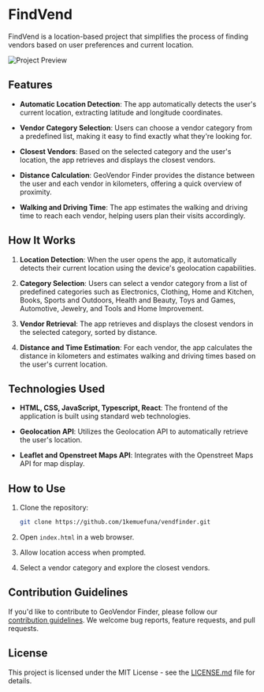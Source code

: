 # FindVend

FindVend is a location-based project that simplifies the process of finding vendors based on user preferences and current location.

![Project Preview](https://drive.google.com/uc?export=download&id=1Vd_Ob7n9Ee_ABkU88WtL73X5n_WhFxwD)

## Features

- **Automatic Location Detection**: The app automatically detects the user's current location, extracting latitude and longitude coordinates.

- **Vendor Category Selection**: Users can choose a vendor category from a predefined list, making it easy to find exactly what they're looking for.

- **Closest Vendors**: Based on the selected category and the user's location, the app retrieves and displays the closest vendors.

- **Distance Calculation**: GeoVendor Finder provides the distance between the user and each vendor in kilometers, offering a quick overview of proximity.

- **Walking and Driving Time**: The app estimates the walking and driving time to reach each vendor, helping users plan their visits accordingly.

## How It Works

1. **Location Detection**: When the user opens the app, it automatically detects their current location using the device's geolocation capabilities.

2. **Category Selection**: Users can select a vendor category from a list of predefined categories such as Electronics, Clothing, Home and Kitchen, Books, Sports and Outdoors, Health and Beauty, Toys and Games, Automotive, Jewelry, and Tools and Home Improvement.

3. **Vendor Retrieval**: The app retrieves and displays the closest vendors in the selected category, sorted by distance.

4. **Distance and Time Estimation**: For each vendor, the app calculates the distance in kilometers and estimates walking and driving times based on the user's current location.

## Technologies Used

- **HTML, CSS, JavaScript, Typescript, React**: The frontend of the application is built using standard web technologies.

- **Geolocation API**: Utilizes the Geolocation API to automatically retrieve the user's location.

- **Leaflet and Openstreet Maps API**: Integrates with the Openstreet Maps API for map display.

## How to Use

1. Clone the repository:

   ```bash
   git clone https://github.com/1kemuefuna/vendfinder.git

2. Open `index.html` in a web browser.

3. Allow location access when prompted.

4. Select a vendor category and explore the closest vendors.

## Contribution Guidelines

If you'd like to contribute to GeoVendor Finder, please follow our [contribution guidelines](CONTRIBUTING.md). We welcome bug reports, feature requests, and pull requests.

## License

This project is licensed under the MIT License - see the [LICENSE.md](LICENSE.md) file for details.
